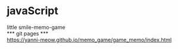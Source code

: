 # javaScript

little smile-memo-game <br />
*** git pages *** <br />
https://yanni-meow.github.io/memo_game/game_memo/index.html
